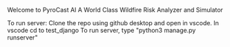 Welcome to PyroCast AI
A World Class Wildfire Risk Analyzer and Simulator


To run server: 
Clone the repo using github desktop and open in vscode. 
In vscode cd to test_django
To run server, type "python3 manage.py runserver" 

